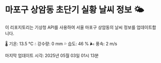 
# 마포구 상암동 초단기 실황 날씨 정보 🌤️

이 리포지토리는 기상청 API를 사용하여 서울 마포구 상암동의 날씨 정보를 업데이트합니다. 

🌡️ 기온: 13.5 ℃
💧 강수량: 0 mm
💦 습도: 46 %
🌬️ 풍속: 2 m/s

마지막 업데이트 시각: 2025년 05월 03일 01시 13분    
